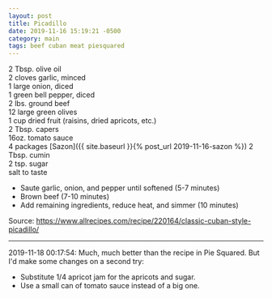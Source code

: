 ```yaml
---
layout: post
title: Picadillo
date: 2019-11-16 15:19:21 -0500
category: main
tags: beef cuban meat piesquared
---
```

2 Tbsp. olive oil  
2 cloves garlic, minced  
1 large onion, diced  
1 green bell pepper, diced  
2 lbs. ground beef  
12 large green olives  
1 cup dried fruit (raisins, dried apricots, etc.)  
2 Tbsp. capers  
16oz. tomato sauce  
4 packages [Sazon]({{ site.baseurl }}{% post_url 2019-11-16-sazon %})
2 Tbsp. cumin  
2 tsp. sugar  
salt to taste  

  * Saute garlic, onion, and pepper until softened (5-7 minutes)
  * Brown beef (7-10 minutes)
  * Add remaining ingredients, reduce heat, and simmer (10 minutes)

Source: <https://www.allrecipes.com/recipe/220164/classic-cuban-style-picadillo/>

---

2019-11-18 00:17:54: Much, much better than the recipe in Pie Squared. But I'd make
some changes on a second try:
* Substitute 1/4 apricot jam for the apricots and sugar.
* Use a small can of tomato sauce instead of a big one.
